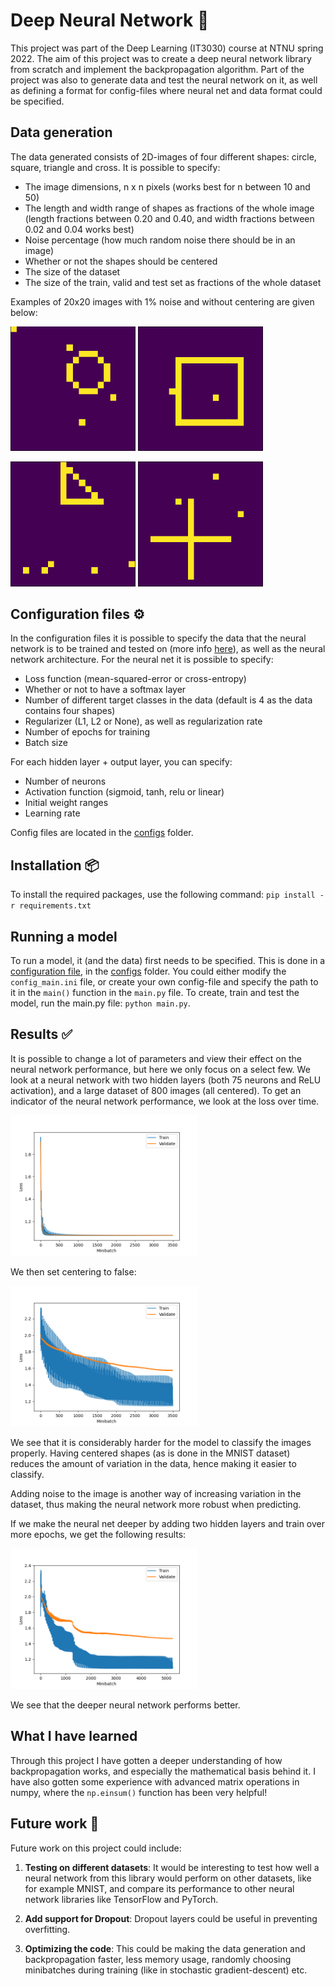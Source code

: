 # Deep Neural Network 🧠

This project was part of the Deep Learning (IT3030) course at NTNU spring 2022. The aim of this project was to create a deep neural network library from scratch and implement the backpropagation algorithm. Part of the project was also to generate data and test the neural network on it, as well as defining a format for config-files where neural net and data format could be specified.

## Data generation

The data generated consists of 2D-images of four different shapes: circle, square, triangle and cross. It is possible to specify:

- The image dimensions, n x n pixels (works best for n between 10 and 50)
- The length and width range of shapes as fractions of the whole image (length fractions between 0.20 and 0.40, and width fractions between 0.02 and 0.04 works best)
- Noise percentage (how much random noise there should be in an image)
- Whether or not the shapes should be centered
- The size of the dataset
- The size of the train, valid and test set as fractions of the whole dataset

Examples of 20x20 images with 1% noise and without centering are given below:

<img src="images/circle20.png" alt="drawing" width="200"/> <img src="images/square20.png" alt="drawing" width="200"/>

<img src="images/triangle20.png" alt="drawing" width="200"/> <img src="images/cross20.png" alt="drawing" width="200"/>

## Configuration files ⚙️

In the configuration files it is possible to specify the data that the neural network is to be trained and tested on (more info [here](#data-generation)), as well as the neural network architecture. For the neural net it is possible to specify:

- Loss function (mean-squared-error or cross-entropy)
- Whether or not to have a softmax layer
- Number of different target classes in the data (default is 4 as the data contains four shapes)
- Regularizer (L1, L2 or None), as well as regularization rate
- Number of epochs for training
- Batch size

For each hidden layer + output layer, you can specify:

- Number of neurons
- Activation function (sigmoid, tanh, relu or linear)
- Initial weight ranges
- Learning rate

Config files are located in the [configs](/configs/) folder.

## Installation 📦

To install the required packages, use the following command: `pip install -r requirements.txt`

## Running a model

To run a model, it (and the data) first needs to be specified. This is done in a [configuration file](#configuration-files), in the [configs](/configs/) folder. You could either modify the `config_main.ini` file, or create your own config-file and specify the path to it in the `main()` function in the `main.py` file. To create, train and test the model, run the main.py file: `python main.py`.

## Results ✅

It is possible to change a lot of parameters and view their effect on the neural network performance, but here we only focus on a select few. We look at a neural network with two hidden layers (both 75 neurons and ReLU activation), and a large dataset of 800 images (all centered). To get an indicator of the neural network performance, we look at the loss over time.

<img src="images/two_hidden_large_data_centring.png" alt="drawing" width="300"/>

We then set centering to false:

<img src="images/two_hidden_large_data_no_centring.png" alt="drawing" width="300"/>

We see that it is considerably harder for the model to classify the images properly. Having centered shapes (as is done in the MNIST dataset) reduces the amount of variation in the data, hence making it easier to classify.

Adding noise to the image is another way of increasing variation in the dataset, thus making the neural network more robust when predicting.

If we make the neural net deeper by adding two hidden layers and train over more epochs, we get the following results:

<img src="images/four_hidden_large_data_no_centering.png" alt="drawing" width="300"/>

We see that the deeper neural network performs better.

## What I have learned

Through this project I have gotten a deeper understanding of how backpropagation works, and especially the mathematical basis behind it. I have also gotten some experience with advanced matrix operations in numpy, where the `np.einsum()` function has been very helpful!

## Future work 🚀

Future work on this project could include:

1. **Testing on different datasets**: It would be interesting to test how well a neural network from this library would perform on other datasets, like for example MNIST, and compare its performance to other neural network libraries like TensorFlow and PyTorch.

2. **Add support for Dropout**: Dropout layers could be useful in preventing overfitting.

3. **Optimizing the code**: This could be making the data generation and backpropagation faster, less memory usage, randomly choosing minibatches during training (like in stochastic gradient-descent) etc.
